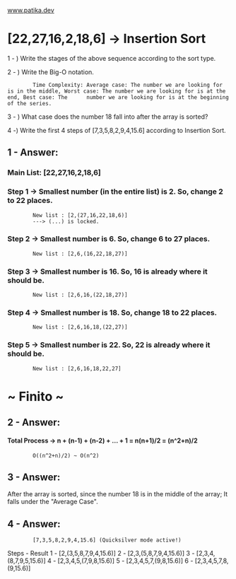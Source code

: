 www.patika.dev
# [22,27,16,2,18,6] -> Insertion Sort

1 - ) Write the stages of the above sequence according to the sort type.

2 - ) Write the Big-O notation.

            Time Complexity: Average case: The number we are looking for is in the middle, Worst case: The number we are looking for is at the end, Best case: The      number we are looking for is at the beginning of the series.

3 - ) What case does the number 18 fall into after the array is sorted? 

4 -) Write the first 4 steps of [7,3,5,8,2,9,4,15.6] according to Insertion Sort.

## 1 - Answer:

### Main List: [22,27,16,2,18,6]
### Step 1 -> Smallest number (in the entire list) is 2. So, change 2 to 22 places.
            New list : [2,(27,16,22,18,6)]
            ---> (...) is locked.
### Step 2 -> Smallest number  is 6. So, change 6 to 27 places.
            New list : [2,6,(16,22,18,27)] 
            
### Step 3 -> Smallest number  is 16. So, 16 is already where it should be.
            New list : [2,6,16,(22,18,27)]

### Step 4 -> Smallest number  is 18. So, change 18 to 22 places.
            New list : [2,6,16,18,(22,27)]
     
### Step 5 -> Smallest number  is 22. So, 22 is already where it should be.
            New list : [2,6,16,18,22,27]

# ~ Finito ~


## 2 - Answer:
#### Total Process -> n + (n-1) + (n-2) + ... + 1 = n(n+1)/2 = (n^2+n)/2 
            O((n^2+n)/2) ~ O(n^2)
           
## 3 - Answer:
After the array is sorted, since the number 18 is in the middle of the array; It falls under the "Average Case".

## 4 - Answer:
            [7,3,5,8,2,9,4,15.6] (Quicksilver mode active!)

Steps - Result
1 - [2,(3,5,8,7,9,4,15.6)]
2 - [2,3,(5,8,7,9,4,15.6)] 
3 - [2,3,4,(8,7,9,5,15.6)]
4 - [2,3,4,5,(7,9,8,15.6)]
5 - [2,3,4,5,7,(9,8,15.6)]
6 - [2,3,4,5,7,8,(9,15.6)]

